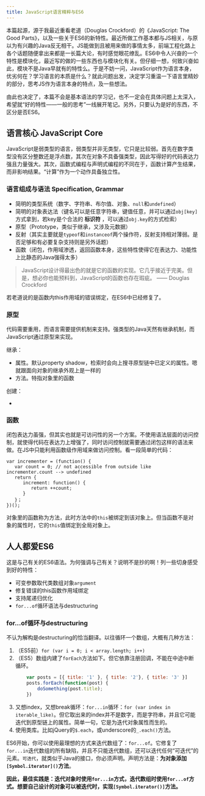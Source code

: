 ```yaml
---
title: JavaScript语言精粹与ES6
---
```


本篇起源，源于我最近重看老道（Douglas Crockford）的《JavaScript: The Good Parts》，以及一些关于ES6的新特性。最近所做工作基本都与JS相关，与原以为有兴趣的Java反无相干。JS能做到且被用来做的事情太多，前端工程化路上各个话题随便拿出来都是一长篇大论，有时感觉眼花缭乱。ES6中令人兴奋的一个特性是模块化，最近写的做的一些东西也与模块化有关。但仔细一想，何致兴奋如此，模块不是Java早就有的特性么。于是不妨一问，JavaScript作为语言本身，优劣何在？学习语言的本质是什么？就此问题出发，决定学习重温一下语言里精妙的部分，思考JS作为语言本身的特点，及一些想法。

由此也决定了，本篇不会是基本语法的学习记，也不一定会在具体问题上太深入，希望就“好的特性——一般的思考”一线展开笔记。另外，只要认为是好的东西，不区分是否ES6。

## 语言核心 JavaScript Core

JavaScript是弱类型的语言，弱类型并非无类型，它只是比较弱。首先在数字类型没有区分整数还是浮点数，其次在对象不具备强类型，因此写得好的代码表达力强且力量强大。其次，函数式编程与声明式编程的不同在于，函数计算产生结果，而非影响结果。“计算”作为一个动作具备独立性。

### 语言组成与语法 Specification, Grammar

* 简明的类型系统（数字、字符串、布尔值、对象、`null`和`undefined`）
* 简明的对象表达法（键名可以是任意字符串，键值任意，并可以通过`obj[key]`方式拿到，若key是个合法的 **标识符** ，可以通过`obj.key`的方式检索）
* 原型（Prototype，类似于继承，又涉及元数据）
* 反射（其实主要就是`typeof`和`instanceof`两个操作符，反射支持相对薄弱。是否足够和有必要复杂支持则是另外话题）
* 函数（闭包，作用域渗透，返回函数本身，这些特性使得它在表达力、功能性上比静态的Java强得太多）

> JavaScript设计得最出色的就是它的函数的实现。它几乎接近于完美。但是，想必你也能预料到，JavaScript的函数也存在瑕疵。  —— Douglas Crockford

若老道说的是函数内this作用域的错误绑定，在ES6中已经修复了。

### 原型

代码需要重用，而语言需要提供机制来支持。强类型的Java天然有继承机制，而JavaScript通过原型来实现。

继承：

* 属性。默认property shadow，检索时会向上搜寻原型链中已定义的属性。嗯就跟面向对象的继承外观上是一样的
* 方法。特指对象里的函数

创建：

* 

### 函数

闭包表达力虽强，但其实也就是可访问性的另一个方案。不使用语法层面的访问控制，就使得代码在表达力上增强了，同时访问控制就需要通过闭包这样的语法来做。在JS中只能利用函数级作用域来做访问控制。看一段简单的代码：

```
var incrementer = (function() {
   var count = 0; // not accessible from outside like incrementer.count --> undefined
   return {
      increment: function() {
         return ++count;
      }
   }；
})();
```

对象里的函数称为方法，此时方法中的`this`被绑定到该对象上。但当函数不是对象的属性时，它的`this`值绑定到全局对象上。

## 人人都爱ES6

这是与己有关的ES6语法。为何强调与己有关？说明不是抄的啊！列一些切身感受到好的特性：

* 可变参数取代类数组对象`argument`
* 修复错误的this函数作用域绑定
* 支持尾递归优化
* `for...of`循环语法与destructuring

### for...of循环与destructuring

不认为解构是destructuring的恰当翻译。以往循环一个数组，大概有几种方法：

1. （ES5前）`for (var i = 0; i < array.length; i++)`
2. （ES5）数组内建了`forEach`方法如下。但它依靠注册回调，不能在中途中断循环。
	```js
		var posts = [{ title: '1' }, { title: '2'}, { title: '3' }]
		posts.forEach(function(post) {
			doSomething(post.title);
		})
	```
3. 又想index，又想break循环：`for...in`循环：`for (var index in iterable_like)`。但它取出来的index并不是数字，而是字符串，并且它可能迭代到原型链上的属性。简单一句，它是为迭代对象属性而生的。
4. 使用类库。比如jQuery的`$.each`，或underscore的`_.each()`方法。

ES6开始，你可以使用最理想的方式来迭代数组了：`for...of`。它修复了`for...in`迭代数组的所有缺陷，并且不只能迭代数组，还可以迭代任何“可迭代”的元素。`可迭代`，就类似于Java的接口，你必须声明。声明方法是：__为对象添加`[Symbol.iterator]()`方法__。

__因此，最佳实践是：迭代对象时使用`for...in`方式，迭代数组时使用`for...of`方式。想要自己设计的对象可以被迭代时，实现`[Symbol.iterator()]`方法。__
